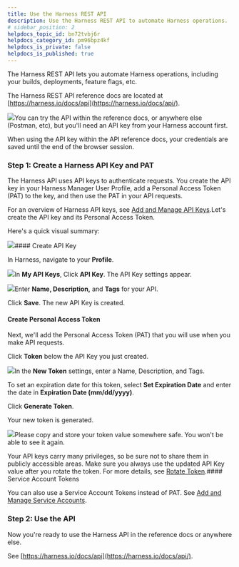 ```yaml
---
title: Use the Harness REST API
description: Use the Harness REST API to automate Harness operations.
# sidebar_position: 2
helpdocs_topic_id: bn72tvbj6r
helpdocs_category_id: pm96bpz4kf
helpdocs_is_private: false
helpdocs_is_published: true
---
```


The Harness REST API lets you automate Harness operations, including your builds, deployments, feature flags, etc.

The Harness REST API reference docs are located at [https://harness.io/docs/api](https://harness.io/docs/api/).

![](https://files.helpdocs.io/i5nl071jo5/articles/bn72tvbj6r/1646331067659/clean-shot-2022-03-03-at-10-10-52.png)You can try the API within the reference docs, or anywhere else (Postman, etc), but you'll need an API key from your Harness account first.

When using the API key within the API reference docs, your credentials are saved until the end of the browser session.

### Step 1: Create a Harness API Key and PAT

The Harness API uses API keys to authenticate requests. You create the API key in your Harness Manager User Profile, add a Personal Access Token (PAT) to the key, and then use the PAT in your API requests.

For an overview of Harness API keys, see [Add and Manage API Keys](/article/tdoad7xrh9).Let's create the API key and its Personal Access Token.

Here's a quick visual summary:

![](https://files.helpdocs.io/i5nl071jo5/articles/f0aqiv3td7/1636407720427/clean-shot-2021-11-08-at-13-37-44.gif)#### Create API Key

In Harness, navigate to your **Profile**.

![](https://files.helpdocs.io/i5nl071jo5/articles/f0aqiv3td7/1636406930993/clean-shot-2021-11-08-at-13-28-24-2-x.png)In **My API Keys**, Click **API Key**. The API Key settings appear.

![](https://files.helpdocs.io/i5nl071jo5/articles/f0aqiv3td7/1636407815962/clean-shot-2021-11-08-at-13-43-23-2-x.png)Enter **Name, Description,** and **Tags** for your API.

Click **Save**. The new API Key is created.

#### Create Personal Access Token

Next, we'll add the Personal Access Token (PAT) that you will use when you make API requests.

Click **Token** below the API Key you just created.

![](https://files.helpdocs.io/i5nl071jo5/articles/f0aqiv3td7/1636408087557/clean-shot-2021-11-08-at-13-47-58-2-x.png)In the **New Token** settings, enter a Name, Description, and Tags.

To set an expiration date for this token, select **Set Expiration Date** and enter the date in **Expiration Date (mm/dd/yyyy)**.

Click **Generate Token**.

Your new token is generated.

![](https://files.helpdocs.io/i5nl071jo5/articles/f0aqiv3td7/1636390414362/clean-shot-2021-11-08-at-08-53-10.png)Please copy and store your token value somewhere safe. You won't be able to see it again.  
  
Your API keys carry many privileges, so be sure not to share them in publicly accessible areas. Make sure you always use the updated API Key value after you rotate the token. For more details, see [Rotate Token](https://ngdocs.harness.io/article/tdoad7xrh9-add-and-manage-api-keys#rotate_token).#### Service Account Tokens

You can also use a Service Account Tokens instead of PAT. See [Add and Manage Service Accounts](/article/e5p4hdq6bd).

### Step 2: Use the API

Now you're ready to use the Harness API in the reference docs or anywhere else.

See [https://harness.io/docs/api](https://harness.io/docs/api/).

